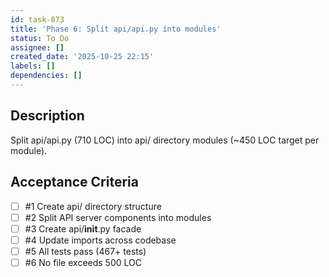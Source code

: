 ```yaml
---
id: task-073
title: 'Phase 6: Split api/api.py into modules'
status: To Do
assignee: []
created_date: '2025-10-25 22:15'
labels: []
dependencies: []
---
```


## Description

Split api/api.py (710 LOC) into api/ directory modules (~450 LOC target per module).

## Acceptance Criteria
<!-- AC:BEGIN -->
- [ ] #1 Create api/ directory structure
- [ ] #2 Split API server components into modules
- [ ] #3 Create api/__init__.py facade
- [ ] #4 Update imports across codebase
- [ ] #5 All tests pass (467+ tests)
- [ ] #6 No file exceeds 500 LOC
<!-- AC:END -->
